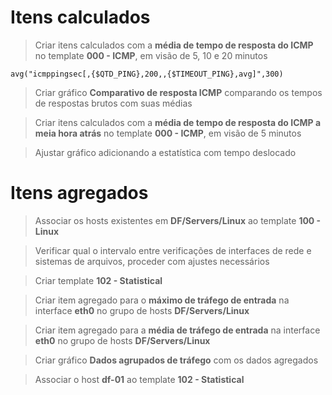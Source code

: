 # Itens calculados

> Criar itens calculados com a **média de tempo de resposta do ICMP** no template **000 - ICMP**, em visão de 5, 10 e 20 minutos

```
avg("icmppingsec[,{$QTD_PING},200,,{$TIMEOUT_PING},avg]",300)
```


> Criar gráfico **Comparativo de resposta ICMP** comparando os tempos de respostas brutos com suas médias

> Criar itens calculados com a **média de tempo de resposta do ICMP a meia hora atrás** no template **000 - ICMP**, em visão de 5 minutos

> Ajustar gráfico adicionando a estatística com tempo deslocado

# Itens agregados

> Associar os hosts existentes em **DF/Servers/Linux** ao template **100 - Linux**

> Verificar qual o intervalo entre verificações de interfaces de rede e sistemas de arquivos, proceder com ajustes necessários

> Criar template **102 - Statistical** 

> Criar item agregado para o **máximo de tráfego de entrada** na interface **eth0** no grupo de hosts **DF/Servers/Linux**

> Criar item agregado para a **média de tráfego de entrada** na interface **eth0** no grupo de hosts **DF/Servers/Linux**

> Criar gráfico **Dados agrupados de tráfego** com os dados agregados

> Associar o host **df-01** ao template **102 - Statistical**

